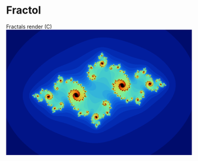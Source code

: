 # Fractol
Fractals render (C)
![alt text](https://github.com/lvanbei/Fractol/blob/master/readme_img/img1.png "Logo Title Text 1")
